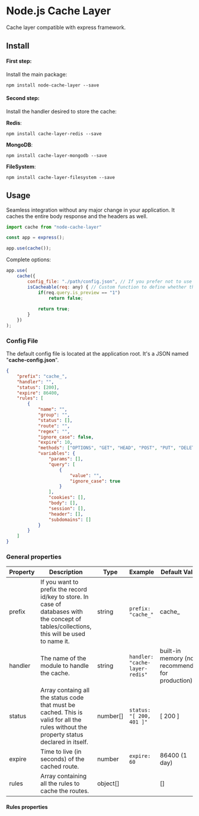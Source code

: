 # Node.js Cache Layer

Cache layer compatible with express framework. 

## Install

#### First step:
Install the main package:
```
npm install node-cache-layer --save
```

#### Second step:
Install the handler desired to store the cache:

**Redis**:
```
npm install cache-layer-redis --save
```

**MongoDB**:
```
npm install cache-layer-mongodb --save
```

**FileSystem**:
```
npm install cache-layer-filesystem --save
```


## Usage

Seamless integration without any major change in your application.
It caches the entire body response and the headers as well.

```javascript
import cache from "node-cache-layer"

const app = express();

app.use(cache());
```

Complete options:

```javascript
app.use(
	cache({
		config_file: "./path/config.json", // If you prefer not to use the default location
		isCacheable(req: any) { // Custom function to define whether the response can be cached
			if(req.query.is_preview == "1")
				return false;
			
			return true;
		}
	})
);
```

### Config File

The default config file is located at the application root.
It's a JSON named "**cache-config.json**".

```json
{
	"prefix": "cache_",
	"handler": "",
	"status": [200],
	"expire": 86400,
	"rules": [
		{
			"name": "",
			"group": "",
			"status": [],
			"route": "",
			"regex": "",
			"ignore_case": false,
			"expire": 10,
			"methods": ["OPTIONS", "GET", "HEAD", "POST", "PUT", "DELETE", "TRACE", "CONNECT"],
			"variables": {
				"params": [],
				"query": [
					{
						"value": "",
						"ignore_case": true
					}
				],
				"cookies": [],
				"body": [],
				"session": [],
				"header": [],
				"subdomains": []
			}
		}
	]
}
```

### General properties
Property | Description | Type | Example | Default Value
------------ | ------------- | ------------- | ------------- | -------------
prefix | If you want to prefix the record id/key to store. In case of databases with the concept of tables/collections, this will be used to name it. | string | `prefix: "cache_"` | cache_
handler | The name of the module to handle the cache. | string | `handler: "cache-layer-redis"` | built-in memory (not recommended for production)
status | Array containg all the status code that must be cached. This is valid for all the rules without the property status declared in itself. | number[] | `status: "[ 200, 401 ]"` | [ 200 ]
expire | Time to live (in seconds) of the cached route. | number | `expire: 60` | 86400 (1 day)
rules | Array containing all the rules to cache the routes. | object[] |  | []

#### Rules properties